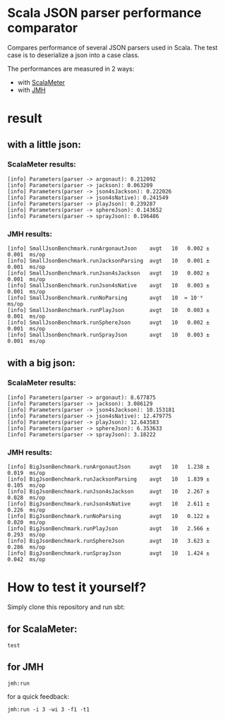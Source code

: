 Scala JSON parser performance comparator
========================================

Compares performance of several JSON parsers used in Scala.
The test case is to deserialize a json into a case class.

The performances are measured in 2 ways:
- with [ScalaMeter](http://scalameter.github.io/)
- with [JMH](https://github.com/ktoso/sbt-jmh)

# result
## with a little json:
### ScalaMeter results:

    [info] Parameters(parser -> argonaut): 0.212092
    [info] Parameters(parser -> jackson): 0.063209
    [info] Parameters(parser -> json4sJackson): 0.222026
    [info] Parameters(parser -> json4sNative): 0.241549
    [info] Parameters(parser -> playJson): 0.239287
    [info] Parameters(parser -> sphereJson): 0.143652
    [info] Parameters(parser -> sprayJson): 0.196486

### JMH results:

    [info] SmallJsonBenchmark.runArgonautJson    avgt   10   0.002 ±  0.001  ms/op
    [info] SmallJsonBenchmark.runJacksonParsing  avgt   10   0.001 ±  0.001  ms/op
    [info] SmallJsonBenchmark.runJson4sJackson   avgt   10   0.002 ±  0.001  ms/op
    [info] SmallJsonBenchmark.runJson4sNative    avgt   10   0.003 ±  0.001  ms/op
    [info] SmallJsonBenchmark.runNoParsing       avgt   10  ≈ 10⁻⁶           ms/op
    [info] SmallJsonBenchmark.runPlayJson        avgt   10   0.003 ±  0.001  ms/op
    [info] SmallJsonBenchmark.runSphereJson      avgt   10   0.002 ±  0.001  ms/op
    [info] SmallJsonBenchmark.runSprayJson       avgt   10   0.003 ±  0.001  ms/op

## with a big json:
### ScalaMeter results:

    [info] Parameters(parser -> argonaut): 8.677875
    [info] Parameters(parser -> jackson): 3.086129
    [info] Parameters(parser -> json4sJackson): 10.153181
    [info] Parameters(parser -> json4sNative): 12.479775
    [info] Parameters(parser -> playJson): 12.643583
    [info] Parameters(parser -> sphereJson): 6.353633
    [info] Parameters(parser -> sprayJson): 3.18222

### JMH results:

    [info] BigJsonBenchmark.runArgonautJson      avgt   10   1.238 ±  0.019  ms/op
    [info] BigJsonBenchmark.runJacksonParsing    avgt   10   1.839 ±  0.105  ms/op
    [info] BigJsonBenchmark.runJson4sJackson     avgt   10   2.267 ±  0.028  ms/op
    [info] BigJsonBenchmark.runJson4sNative      avgt   10   2.611 ±  0.226  ms/op
    [info] BigJsonBenchmark.runNoParsing         avgt   10   0.122 ±  0.020  ms/op
    [info] BigJsonBenchmark.runPlayJson          avgt   10   2.566 ±  0.293  ms/op
    [info] BigJsonBenchmark.runSphereJson        avgt   10   3.623 ±  0.286  ms/op
    [info] BigJsonBenchmark.runSprayJson         avgt   10   1.424 ±  0.042  ms/op

# How to test it yourself?

Simply clone this repository and run sbt:

## for ScalaMeter:

    test


## for JMH

    jmh:run

for a quick feedback:

    jmh:run -i 3 -wi 3 -f1 -t1
